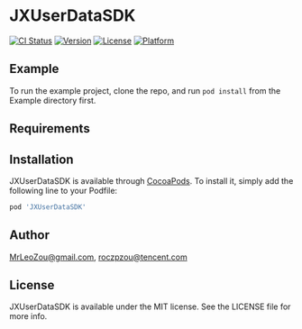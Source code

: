 # JXUserDataSDK

[![CI Status](https://img.shields.io/travis/MrLeoZou@gmail.com/JXUserDataSDK.svg?style=flat)](https://travis-ci.org/MrLeoZou@gmail.com/JXUserDataSDK)
[![Version](https://img.shields.io/cocoapods/v/JXUserDataSDK.svg?style=flat)](https://cocoapods.org/pods/JXUserDataSDK)
[![License](https://img.shields.io/cocoapods/l/JXUserDataSDK.svg?style=flat)](https://cocoapods.org/pods/JXUserDataSDK)
[![Platform](https://img.shields.io/cocoapods/p/JXUserDataSDK.svg?style=flat)](https://cocoapods.org/pods/JXUserDataSDK)

## Example

To run the example project, clone the repo, and run `pod install` from the Example directory first.

## Requirements

## Installation

JXUserDataSDK is available through [CocoaPods](https://cocoapods.org). To install
it, simply add the following line to your Podfile:

```ruby
pod 'JXUserDataSDK'
```

## Author

MrLeoZou@gmail.com, roczpzou@tencent.com

## License

JXUserDataSDK is available under the MIT license. See the LICENSE file for more info.

